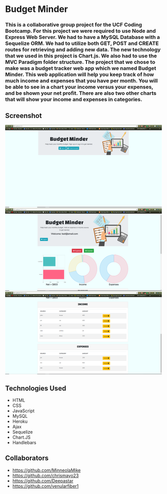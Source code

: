 # Budget Minder

### This is a collaborative group project for the UCF Coding Bootcamp. For this project we were required to use Node and Express Web Server. We had to have a MySQL Database with a Sequelize ORM. We had to utilize both GET, POST and CREATE routes for retrieving and adding new data. The new technology that we used in this project is Chart.js. We also had to use the MVC Paradigm folder structure. The project that we chose to make was a budget tracker web app which we named Budget Minder. This web application will help you keep track of how much income  and expenses that you have per month. You will be able to see in a chart your income versus your expenses, and be shown your net profit. There are also two other charts that will show your income and expenses in  categories.

## Screenshot

![Budget Minder](public/images/Capture.png)
![Budget Minder](public/images/Capture2.png)
![Budget Minder](public/images/Capture3.png)

## Technologies Used
 * HTML
 * CSS
 * JavaScript
 * MySQL
 * Heroku
 * Ajax
 * Sequelize
 * Chart.JS
 * Handlebars

 ## Collaborators
 * https://github.com/MinneolaMike
 * https://github.com/chrismayo23
 * https://github.com/Deepastar
 * https://github.com/venularfiber1
